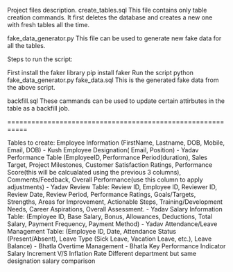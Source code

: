 Project files description.
create_tables.sql
This file contains only table creation commands. It first deletes the database and creates a new one with fresh tables all the time.

fake_data_generator.py
This file can be used to generate new fake data for all the tables.

Steps to run the script:

First install the faker library pip install faker
Run the script python fake_data_generator.py
fake_data.sql
This is the generated fake data from the above script.

backfill.sql
These cammands can be used to update certain attirbutes in the table as a backfill job.

===========================================================

Tables to create:
Employee Information (FirstName, Lastname, DOB, Mobile, Email, DOB) - Kush
Employee Designation( Email, Position) - Yadav
Performance Table (EmployeeID, Performance Period(duration), Sales Target, Project Milestones, Customer Satisfaction Ratings, Performance Score(this will be calcualated using the previous 3 columns), Comments/Feedback, Overall Performance(use this column to apply adjustments) - Yadav
Review Table: Review ID, Employee ID, Reviewer ID, Review Date, Review Period, Performance Ratings, Goals/Targets, Strengths, Areas for Improvement, Actionable Steps, Training/Development Needs, Career Aspirations, Overall Assessment. - Yadav
Salary Information Table: (Employee ID, Base Salary, Bonus, Allowances, Deductions, Total Salary, Payment Frequency, Payment Method) - Yadav
Attendance/Leave Management Table: (Employee ID, Date, Attendance Status (Present/Absent), Leave Type (Sick Leave, Vacation Leave, etc.), Leave Balance) - Bhatla
Overtime Management - Bhatla
Key Performance Indicator
Salary Increment V/S Inflation Rate
Different department but same designation salary comparison
